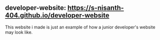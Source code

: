 ## developer-website: https://s-nisanth-404.github.io/developer-website
This website i made is just an example of how a junior developer's website may look like.
